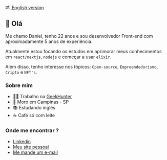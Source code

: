 <a href="https://github.com/danisanc/danisanc/blob/master/english-README.md">
  <img src="https://user-images.githubusercontent.com/38120653/174614711-139456b1-9070-4b89-870e-c1305ab49d22.png" alt="pt-br" width="16"/> English version
</a>

## 👋 Olá

Me chamo Daniel, tenho 22 anos e sou desenvolvedor Front-end com aproximadamente 5 anos de experiência.

Atualmente estou focando os estudos em aprimorar meus conhecimentos em `react/nextjs`, `nodejs` e começar a usar `elixir`. 

Além disso, tenho interesse nos tópicos: `Open-source`, `Empreendedorismo`, `Cripto` e `NFT's`.

### Sobre mim

- 👷🏻 Trabalho na [GeekHunter](https://www.geekhunter.com.br/)
- 🏡 Moro em Campinas - SP 
- 📚 Estudando inglês
- ☕ Café só com leite

### Onde me encontrar ?

- [Linkedin](https://www.linkedin.com/in/danisanc/)
- [Meu site pessoal](https://www.dansantos.dev)
- [Me mande um e-mail](mailto:danielsc.let@gmail.com) 
